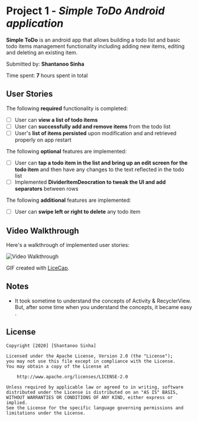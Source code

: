 # Project 1 - *Simple ToDo Android application*

**Simple ToDo** is an android app that allows building a todo list and basic todo items management functionality including adding new items, editing and deleting an existing item.

Submitted by: **Shantanoo Sinha**

Time spent: **7** hours spent in total

## User Stories

The following **required** functionality is completed:

* [ ] User can **view a list of todo items**
* [ ] User can **successfully add and remove items** from the todo list
* [ ] User's **list of items persisted** upon modification and and retrieved properly on app restart

The following **optional** features are implemented:

* [ ] User can **tap a todo item in the list and bring up an edit screen for the todo item** and then have any changes to the text reflected in the todo list
* [ ] Implemented **DividerItemDeocration to tweak the UI and add separators** between rows

The following **additional** features are implemented:

* [ ] User can **swipe left or right to delete** any todo item

## Video Walkthrough

Here's a walkthrough of implemented user stories:

<img src='http://i.imgur.com/link/to/your/gif/file.gif' title='Video Walkthrough' width='' alt='Video Walkthrough' />

GIF created with [LiceCap](http://www.cockos.com/licecap/).

## Notes

* It took sometime to understand the concepts of Activity & RecyclerView. But, after some time when you understand the concepts, it became easy .

## License

    Copyright [2020] [Shantanoo Sinha]

    Licensed under the Apache License, Version 2.0 (the "License");
    you may not use this file except in compliance with the License.
    You may obtain a copy of the License at

        http://www.apache.org/licenses/LICENSE-2.0

    Unless required by applicable law or agreed to in writing, software
    distributed under the License is distributed on an "AS IS" BASIS,
    WITHOUT WARRANTIES OR CONDITIONS OF ANY KIND, either express or implied.
    See the License for the specific language governing permissions and
    limitations under the License.